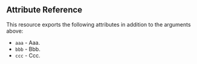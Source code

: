 ## Attribute Reference

This resource exports the following attributes in addition to the arguments above:

* `aaa` - Aaa.
* `bbb` - Bbb.
* `ccc` - Ccc.
